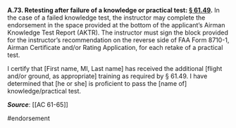 **A.73.  Retesting after failure of a knowledge or practical test: [§ 61.49](https://www.ecfr.gov/current/title-14/chapter-I/subchapter-D/part-61/subpart-A/section-61.49).** In the case of a failed knowledge test, the instructor may complete the endorsement in the space provided at the bottom of the applicant’s Airman Knowledge Test Report (AKTR). The instructor must sign the block provided for the instructor’s recommendation on the reverse side of FAA Form 8710-1, Airman Certificate and/or Rating Application, for each retake of a practical test.

I certify that \[First name, MI, Last name\] has received the additional \[flight and/or ground, as appropriate\] training as required by § 61.49. I have determined that \[he or she\] is proficient to pass the \[name of\] knowledge/practical test.

***Source***: [[AC 61-65]]

#endorsement 